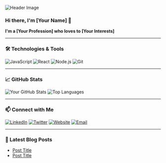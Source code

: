 ![Header Image](path/to/your/header-image.png)

### Hi there, I'm [Your Name] 👋

**I'm a [Your Profession] who loves to [Your Interests]**

---

### 🛠️ Technologies & Tools

![JavaScript](https://img.shields.io/badge/-JavaScript-black?style=flat-square&logo=javascript)
![React](https://img.shields.io/badge/-React-black?style=flat-square&logo=react)
![Node.js](https://img.shields.io/badge/-Node.js-black?style=flat-square&logo=node.js)
![Git](https://img.shields.io/badge/-Git-black?style=flat-square&logo=git)

---

### 📈 GitHub Stats

![Your GitHub Stats](https://github-readme-stats.vercel.app/api?username=yourusername&show_icons=true&hide_border=true)
![Top Languages](https://github-readme-stats.vercel.app/api/top-langs/?username=yourusername&layout=compact&hide_border=true)

---

### 📫 Connect with Me

[![LinkedIn](https://img.shields.io/badge/-LinkedIn-blue?style=flat-square&logo=linkedin)](https://www.linkedin.com/in/yourprofile)
[![Twitter](https://img.shields.io/badge/-Twitter-blue?style=flat-square&logo=twitter)](https://twitter.com/yourhandle)
[![Website](https://img.shields.io/badge/-Website-blue?style=flat-square&logo=wordpress)](https://yourwebsite.com)
[![Email](https://img.shields.io/badge/-Email-blue?style=flat-square&logo=gmail)](mailto:youremail@example.com)

---

### 📖 Latest Blog Posts

<!-- BLOG-POST-LIST:START -->
- [Post Title](https://link-to-your-blog-post.com)
- [Post Title](https://link-to-your-blog-post.com)
<!-- BLOG-POST-LIST:END -->
